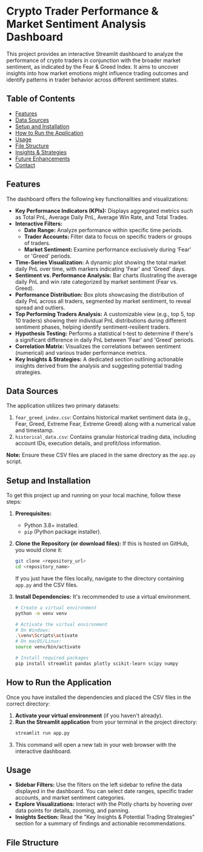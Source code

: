 # Crypto Trader Performance & Market Sentiment Analysis Dashboard

This project provides an interactive Streamlit dashboard to analyze the performance of crypto traders in conjunction with the broader market sentiment, as indicated by the Fear & Greed Index. It aims to uncover insights into how market emotions might influence trading outcomes and identify patterns in trader behavior across different sentiment states.

## Table of Contents
- [Features](#features)
- [Data Sources](#data-sources)
- [Setup and Installation](#setup-and-installation)
- [How to Run the Application](#how-to-run-the-application)
- [Usage](#usage)
- [File Structure](#file-structure)
- [Insights & Strategies](#insights--strategies)
- [Future Enhancements](#future-enhancements)
- [Contact](#contact)

## Features

The dashboard offers the following key functionalities and visualizations:

* **Key Performance Indicators (KPIs):** Displays aggregated metrics such as Total PnL, Average Daily PnL, Average Win Rate, and Total Trades.
* **Interactive Filters:**
    * **Date Range:** Analyze performance within specific time periods.
    * **Trader Accounts:** Filter data to focus on specific traders or groups of traders.
    * **Market Sentiment:** Examine performance exclusively during 'Fear' or 'Greed' periods.
* **Time-Series Visualization:** A dynamic plot showing the total market daily PnL over time, with markers indicating 'Fear' and 'Greed' days.
* **Sentiment vs. Performance Analysis:** Bar charts illustrating the average daily PnL and win rate categorized by market sentiment (Fear vs. Greed).
* **Performance Distribution:** Box plots showcasing the distribution of daily PnL across all traders, segmented by market sentiment, to reveal spread and outliers.
* **Top Performing Traders Analysis:** A customizable view (e.g., top 5, top 10 traders) showing their individual PnL distributions during different sentiment phases, helping identify sentiment-resilient traders.
* **Hypothesis Testing:** Performs a statistical t-test to determine if there's a significant difference in daily PnL between 'Fear' and 'Greed' periods.
* **Correlation Matrix:** Visualizes the correlations between sentiment (numerical) and various trader performance metrics.
* **Key Insights & Strategies:** A dedicated section outlining actionable insights derived from the analysis and suggesting potential trading strategies.

## Data Sources

The application utilizes two primary datasets:

1.  `fear_greed_index.csv`: Contains historical market sentiment data (e.g., Fear, Greed, Extreme Fear, Extreme Greed) along with a numerical value and timestamp.
2.  `historical_data.csv`: Contains granular historical trading data, including account IDs, execution details, and profit/loss information.

**Note:** Ensure these CSV files are placed in the same directory as the `app.py` script.

## Setup and Installation

To get this project up and running on your local machine, follow these steps:

1.  **Prerequisites:**
    * Python 3.8+ installed.
    * `pip` (Python package installer).

2.  **Clone the Repository (or download files):**
    If this is hosted on GitHub, you would clone it:
    ```bash
    git clone <repository_url>
    cd <repository_name>
    ```
    If you just have the files locally, navigate to the directory containing `app.py` and the CSV files.

3.  **Install Dependencies:**
    It's recommended to use a virtual environment.
    ```bash
    # Create a virtual environment
    python -m venv venv

    # Activate the virtual environment
    # On Windows:
    .\venv\Scripts\activate
    # On macOS/Linux:
    source venv/bin/activate

    # Install required packages
    pip install streamlit pandas plotly scikit-learn scipy numpy
    ```

## How to Run the Application

Once you have installed the dependencies and placed the CSV files in the correct directory:

1.  **Activate your virtual environment** (if you haven't already).
2.  **Run the Streamlit application** from your terminal in the project directory:
    ```bash
    streamlit run app.py
    ```
3.  This command will open a new tab in your web browser with the interactive dashboard.

## Usage

* **Sidebar Filters:** Use the filters on the left sidebar to refine the data displayed in the dashboard. You can select date ranges, specific trader accounts, and market sentiment categories.
* **Explore Visualizations:** Interact with the Plotly charts by hovering over data points for details, zooming, and panning.
* **Insights Section:** Read the "Key Insights & Potential Trading Strategies" section for a summary of findings and actionable recommendations.

## File Structure
